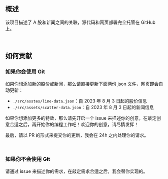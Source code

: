 ## 概述

该项目描述了 A 股和新闻之间的关联，源代码和网页部署完全托管在 GitHub 上。

<br />

## 如何贡献

### 如果你会使用 Git

如果你想添加新的股价或新闻，那么请直接更新下面两份 json 文件，网页即会自动更新：

- `./src/asstes/line-data.json`：自 2023 年 8 月 3 日起的股价信息
- `./src/assets/scatter-data.json`：自 2023 年 8 月 3 日起的新闻信息

如果你想添加更多的特效，那么请先开启一个 issue 来描述你的创意，在敲定创意合适之后，再开始你的编程工作吧！欢迎你的创意，请尽情发挥！

最后，请以 PR 的形式来提交你的更新，我会在 24h 之内处理你的请求。

<br />



### 如果你不会使用 Git

请通过 issue 来描述你的需求，在敲定需求合适之后，我会替你实现的。

<br />